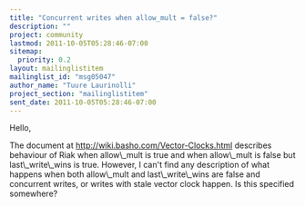 ```yaml
---
title: "Concurrent writes when allow_mult = false?"
description: ""
project: community
lastmod: 2011-10-05T05:28:46-07:00
sitemap:
  priority: 0.2
layout: mailinglistitem
mailinglist_id: "msg05047"
author_name: "Tuure Laurinolli"
project_section: "mailinglistitem"
sent_date: 2011-10-05T05:28:46-07:00
---
```



Hello,

The document at http://wiki.basho.com/Vector-Clocks.html describes behaviour of 
Riak when allow\\_mult is true and when allow\\_mult is false but last\\_write\\_wins 
is true. However, I can't find any description of what happens when both 
allow\\_mult and last\\_write\\_wins are false and concurrent writes, or writes with 
stale vector clock happen. Is this specified somewhere?

